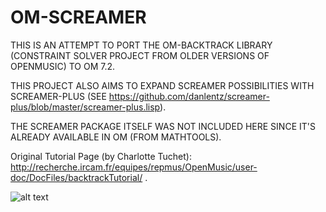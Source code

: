 # OM-SCREAMER

THIS IS AN ATTEMPT TO PORT THE OM-BACKTRACK LIBRARY (CONSTRAINT SOLVER PROJECT FROM OLDER VERSIONS OF OPENMUSIC) TO OM 7.2.

THIS PROJECT ALSO AIMS TO EXPAND SCREAMER POSSIBILITIES WITH SCREAMER-PLUS (SEE https://github.com/danlentz/screamer-plus/blob/master/screamer-plus.lisp).

THE SCREAMER PACKAGE ITSELF WAS NOT INCLUDED HERE SINCE IT'S ALREADY AVAILABLE IN OM (FROM MATHTOOLS).

Original Tutorial Page (by Charlotte Tuchet): http://recherche.ircam.fr/equipes/repmus/OpenMusic/user-doc/DocFiles/backtrackTutorial/ .

![alt text](https://github.com/PHRaposo/OM-Screamer/blob/main/screenshot.png?raw=true)
